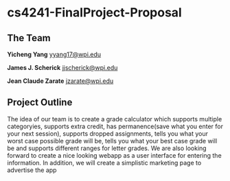 # cs4241-FinalProject-Proposal

## The Team
**Yicheng Yang** yyang17@wpi.edu

**James J. Scherick** jjscherick@wpi.edu

**Jean Claude Zarate** jzarate@wpi.edu

## Project Outline
The idea of our team is to create a grade calculator which supports multiple categoryies, supports extra credit, has permanence(save what you enter for your next session), supports dropped assignments, tells you what your worst case possible grade will be, tells you what your best case grade will be and supports different ranges for letter grades.
We are also looking forward to create a nice looking webapp as a user interface for entering the information. In addition, we will create a simplistic marketing page to advertise the app



